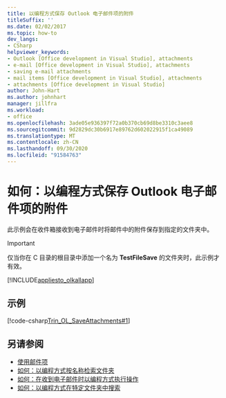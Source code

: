 ```yaml
---
title: 以编程方式保存 Outlook 电子邮件项的附件
titleSuffix: ''
ms.date: 02/02/2017
ms.topic: how-to
dev_langs:
- CSharp
helpviewer_keywords:
- Outlook [Office development in Visual Studio], attachments
- e-mail [Office development in Visual Studio], attachments
- saving e-mail attachments
- mail items [Office development in Visual Studio], attachments
- attachments [Office development in Visual Studio]
author: John-Hart
ms.author: johnhart
manager: jillfra
ms.workload:
- office
ms.openlocfilehash: 3ade05e936397f72a0b370cb69d8be3310c3aee8
ms.sourcegitcommit: 9d2829dc30b6917e89762d602022915f1ca49089
ms.translationtype: MT
ms.contentlocale: zh-CN
ms.lasthandoff: 09/30/2020
ms.locfileid: "91584763"
---
```

# <a name="how-to-programmatically-save-attachments-from-outlook-email-items"></a>如何：以编程方式保存 Outlook 电子邮件项的附件

此示例会在收件箱接收到电子邮件时将邮件中的附件保存到指定的文件夹中。

> [!IMPORTANT]
> 仅当你在 C 目录的根目录中添加一个名为 **TestFileSave** 的文件夹时，此示例才有效。

[!INCLUDE[appliesto_olkallapp](../vsto/includes/appliesto-olkallapp-md.md)]

## <a name="example"></a>示例

[!code-csharp[Trin_OL_SaveAttachments#1](../vsto/codesnippet/CSharp/Trin_OL_SaveAttachments/thisaddin.cs#1)]

## <a name="see-also"></a>另请参阅

- [使用邮件项](../vsto/working-with-mail-items.md)
- [如何：以编程方式按名称检索文件夹](../vsto/how-to-programmatically-retrieve-a-folder-by-name.md)
- [如何：在收到电子邮件时以编程方式执行操作](../vsto/how-to-programmatically-perform-actions-when-an-e-mail-message-is-received.md)
- [如何：以编程方式在特定文件夹中搜索](../vsto/how-to-programmatically-search-within-a-specific-folder.md)
